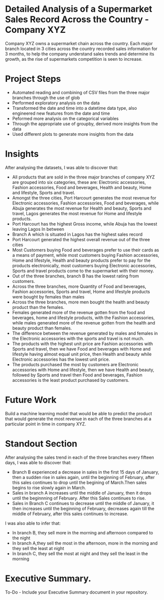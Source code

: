 # Detailed Analysis of a Supermarket Sales Record Across the Country - Company XYZ
Company XYZ owns a supermarket chain across the country. Each major branch located in 3 cities across the country recorded sales information for 3 months, to help the company understand sales trends and determine its growth, as the rise of supermarkets competition is seen to increase. 

# Project Steps
<ul>
  <li> Automated reading and combining of CSV files from the three major branches through the use of glob </li>
  <li> Performed exploratory analysis on the data </li>
  <li> Transformed the date and time into a datetime data type, also engineered new features from the date and time</li>
  <li> Peformed more analysis on the categorical variables</li>
  <li>Through the appropriate use of groupby, derived more insights from the data </li>
  <li> Used different plots to generate more insights from the data</li>
</ul>

# Insights
After analysing the datasets, I was able to discover that:
<ul>
  <li>All products that are sold in the three major branches of company XYZ are grouped into six categories, these are: Electronic accessories, Fashion accessories, Food and beverages, Health and beauty, Home and lifestyle, Sports and travel.</li>
  <li> Amongst the three cities, Port Harcourt generates the most revenue for Electronic accessories, Fashion accessories, Food and beverages, while Abuja generates the most revenue for Health and beauty, Sports and travel, Lagos generates the most revenue for Home and lifestyle products.</li>
  <li> Port Harcourt has the highest Gross income, while Abuja has the lowest leaving Lagos In between</li>
  <li> Branch A which is situated in Lagos has the highest sales record</li>
  <li> Port Harcourt generated the highest overall revenue out of the three cities</li>
  <li> Most Customers buying Food and beverages prefer to use their cards as a means of payment, while most customers buying Fashion accessories, Home and lifestyle, Health and beauty products prefer to pay for the products electronically, most customers buying Electronic accessories, Sports and travel products come to the supermarket with their money.</li>
  <li> Out of the three branches, branch B has the lowest rating from customers.</li>
  <li> Across the three branches, more Quantity of Food and beverages, Fashion accessories, Sports and travel, Home and lifestyle products were bought by females than males</li>
  <li> Across the three branches, more men bought the health and beauty product than the females.</li>
  <li> Females generated more of the revenue gotten from the food and beverages, home and lifestyle products, with the Fashion accessories, while males generated more of the revenue gotten from the health and beauty product than females.</li>
  <li> The difference between the revenue generated by males and females in the Electronic accessories with the sports and travel is not much.</li>
  <li> The products with the highest unit price are Fashion accessories with Sports and travel, then we have Food and beverages with Home and lifestyle having almost equal unit price, then Health and beauty while Electronic accessories has the lowest unit price.</li>
  <li> The products purchased the most by customers are Electronic accessories with Home and lifestyle, then we have Health and beauty, followed by Sports and travel then Food and beverages, Fashion accessories is the least product purchased by customers.</li>
 </ul>
 
# Future Work
Build a machine learning model that would be able to predict the product that would generate the most revenue in each of the three branches at a particular point in time in company XYZ.

# Standout Section
After analysing the sales trend in each of the three branches every fifteen days, I was able to discover that:
<ul>
  <li> Branch B experienced a decrease in sales in the first 15 days of January, then a sudden rise in sales again, until the beginning of February, after this sales continues to drop until the begining of March.Then sales begins to rise slowly again in March.</li>
  <li> Sales in branch A increases until the middle of January, then it drops until the beginnning of February. After this Sales continues to rise.</li>
  <li> Sales in Branch C continues to decrease until the middle of January, it then increases until the beginning of February, decreases again till the middle of February, after this sales continues to increase.</li>
</ul>
I was also able to infer that:

<ul>
  <li> In branch B, they sell more in the morning and afternoon compared to the night </li>
  <li> In branch A,they sell the most in the afternoon, more in the morning and they sell the least at night</li>
  <li>In branch C, they sell the most at night and they sell the least in the morning</li>
</ul>

# Executive Summary.


To-Do - Include your Executive Summary document in your repository.
